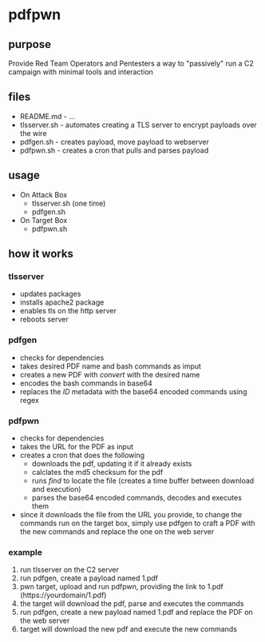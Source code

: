# pdfpwn

## purpose
Provide Red Team Operators and Pentesters a way to "passively" run a C2 campaign with minimal tools and interaction

## files
- README.md - ...
- tlsserver.sh - automates creating a TLS server to encrypt payloads over the wire
- pdfgen.sh - creates payload, move payload to webserver
- pdfpwn.sh - creates a cron that pulls and parses payload

## usage
- On Attack Box
	- tlsserver.sh (one time)
	- pdfgen.sh
- On Target Box
	- pdfpwn.sh

## how it works
### tlsserver
- updates packages
- installs apache2 package
- enables tls on the http server
- reboots server
### pdfgen
- checks for dependencies
- takes desired PDF name and bash commands as imput
- creates a new PDF with *convert* with the desired name
- encodes the bash commands in base64
- replaces the *ID* metadata with the base64 encoded commands using regex

### pdfpwn
- checks for dependencies
- takes the URL for the PDF as input
- creates a cron that does the following
	- downloads the pdf, updating it if it already exists
	- calclates the md5 checksum for the pdf
	- runs *find* to locate the file (creates a time buffer between download and execution)
	- parses the base64 encoded commands, decodes and executes them
- since it downloads the file from the URL you provide, to change the commands run on the target box, simply use pdfgen to craft a PDF with the new commands and replace the one on the web server

### example
1. run tlsserver on the C2 server
2. run pdfgen, create a payload named 1.pdf
3. pwn target, upload and run pdfpwn, providing the link to 1.pdf (https://yourdomain/1.pdf)
4. the target will download the pdf, parse and executes the commands
5. run pdfgen, create a new payload named 1.pdf and replace the PDF on the web server
6. target will download the new pdf and execute the new commands
